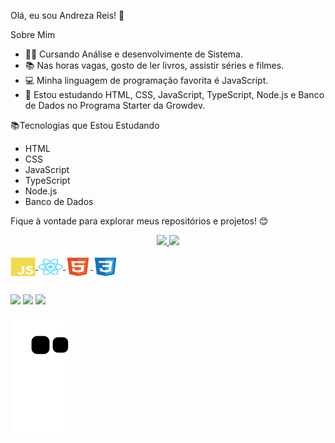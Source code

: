 Olá, eu sou Andreza Reis! 👋

Sobre Mim
- 👩‍💻 Cursando Análise e desenvolvimente de Sistema.
- 📚 Nas horas vagas, gosto de ler livros, assistir séries e filmes.
- 💻 Minha linguagem de programação favorita é JavaScript.
- 🧰 Estou estudando HTML, CSS, JavaScript, TypeScript, Node.js e Banco de Dados no Programa Starter da Growdev.


📚Tecnologias que Estou Estudando
- HTML
- CSS
- JavaScript
- TypeScript
- Node.js
- Banco de Dados

Fique à vontade para explorar meus repositórios e projetos! 😊


<div align="center">
  <a href="https://github.com/andrezaalvesreis">
    <img height="180em" src="https://github-readme-stats.vercel.app/api?username=andrezaalvesreis&show_icons=true&theme=merko&include_all_commits=true&count_private=true"/>
    <img height="180em" src="https://github-readme-stats.vercel.app/api/top-langs/?username=andrezaalvesreis&layout=compact&langs_count=7&theme=merko"/>
</div>
  <div style="display: inline_block"><br>
  <img align="center" alt="Js" height="30" width="40" src="https://raw.githubusercontent.com/devicons/devicon/master/icons/javascript/javascript-plain.svg">
  <img align="center" alt="React" height="30" width="40" src="https://raw.githubusercontent.com/devicons/devicon/master/icons/react/react-original.svg">
  <img align="center" alt="HTML" height="30" width="40" src="https://raw.githubusercontent.com/devicons/devicon/master/icons/html5/html5-original.svg">
  <img align="center" alt="CSS" height="30" width="40" src="https://raw.githubusercontent.com/devicons/devicon/master/icons/css3/css3-original.svg">
</div>
  
  ##
  
  <div> 
 
  <a href="https://instagram.com/andrezacarolinear" target="_blank"><img src="https://img.shields.io/badge/-Instagram-%23E4405F?style=for-the-badge&logo=instagram&logoColor=white" target="_blank"></a>
  <a href = "mailto:andrezaalvesreis@gmail.com"><img src="https://img.shields.io/badge/-Gmail-%23333?style=for-the-badge&logo=gmail&logoColor=white" target="_blank"></a>
  <a href="https://www.linkedin.com/in/andreza-alves-reis" target="_blank"><img src="https://img.shields.io/badge/-LinkedIn-%230077B5?style=for-the-badge&logo=linkedin&logoColor=white" target="_blank"></a> 
 
  ![Snake animation](https://github.com/rafaballerini/rafaballerini/blob/output/github-contribution-grid-snake.svg)
 
</div>
